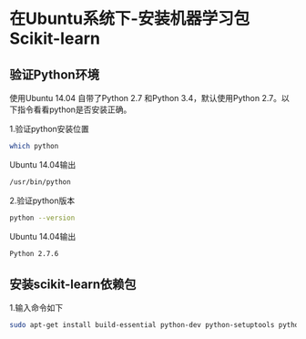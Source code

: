 # 在Ubuntu系统下-安装机器学习包Scikit-learn
## 验证Python环境
使用Ubuntu 14.04 自带了Python 2.7 和Python 3.4，默认使用Python 2.7。以下指令看看python是否安装正确。

1.验证python安装位置
```bash
which python
```
Ubuntu 14.04输出
```bash
/usr/bin/python
```

2.验证python版本
```bash
python --version
```

Ubuntu 14.04输出
```bash
Python 2.7.6
```
## 安装scikit-learn依赖包

1.输入命令如下
```bash
sudo apt-get install build-essential python-dev python-setuptools python-numpy python-scipy python-matplotlib ipython ipython-notebook python-pandas python-sympy python-nose
```
